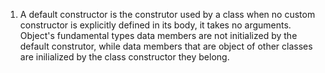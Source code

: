 1) A default constructor is the construtor used by a class when no custom constructor is explicitly defined in its body, it takes no arguments.
Object's fundamental types data members are not initialized by the default construtor,
while data members that are object of other classes are inilialized by the class constructor they belong.  
